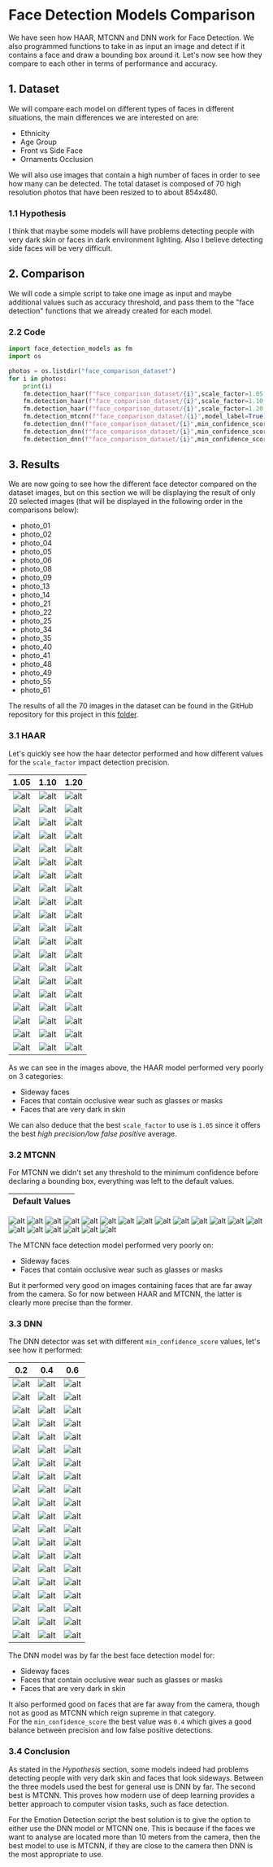 # Face Detection Models Comparison

We have seen how HAAR, MTCNN and DNN work for Face Detection. We also programmed functions to take in as input an image and detect if it contains a face and draw a bounding box around it. Let's now see how they compare to each other in terms of performance and accuracy.

## 1. Dataset

We will compare each model on different types of faces in different situations, the main differences we are interested on are:

- Ethnicity
- Age Group
- Front vs Side Face
- Ornaments Occlusion

We will also use images that contain a high number of faces in order to see how many can be detected.
The total dataset is composed of 70 high resolution photos that have been resized to to about 854x480.

### 1.1 Hypothesis

I think that maybe some models will have problems detecting people with very dark skin or faces in dark environment lighting. Also I believe detecting side faces will be very difficult.

## 2. Comparison

We will code a simple script to take one image as input and maybe additional values such as accuracy threshold, and pass them to the "face detection" functions that we already created for each model.

### 2.2 Code

```python
import face_detection_models as fm
import os

photos = os.listdir("face_comparison_dataset")
for i in photos:
    print(i)
    fm.detection_haar(f"face_comparison_dataset/{i}",scale_factor=1.05,model_label=True)
    fm.detection_haar(f"face_comparison_dataset/{i}",scale_factor=1.10,model_label=True)
    fm.detection_haar(f"face_comparison_dataset/{i}",scale_factor=1.20,model_label=True)
    fm.detection_mtcnn(f"face_comparison_dataset/{i}",model_label=True)
    fm.detection_dnn(f"face_comparison_dataset/{i}",min_confidence_score=0.2,model_label=True)
    fm.detection_dnn(f"face_comparison_dataset/{i}",min_confidence_score=0.4,model_label=True)
    fm.detection_dnn(f"face_comparison_dataset/{i}",min_confidence_score=0.6,model_label=True)
```

## 3. Results

We are now going to see how the different face detector compared on the dataset images, but on this section we will be displaying the result of only 20 selected images (that will be displayed in the following order in the comparisons below):

- photo_01
- photo_02
- photo_04
- photo_05
- photo_06
- photo_08
- photo_09
- photo_13
- photo_14
- photo_21
- photo_22
- photo_25
- photo_34
- photo_35
- photo_40
- photo_41
- photo_48
- photo_49
- photo_55
- photo_61

The results of all the 70 images in the dataset can be found in the GitHub repository for this project in this [folder](https://github.com/Salah-Akil/emotion-recognition/blob/main/face-detection-comparison-images/).


### 3.1 HAAR

Let's quickly see how the haar detector performed and how different values for the `scale_factor` impact detection precision.

1.05 | 1.10 | 1.20
:-------------------------:|:-------------------------:|:-------------------:
![alt](https://github.com/Salah-Akil/emotion-recognition/blob/main/face-detection-comparison-images/photo_01_haar_scale_factor_1.05.jpg?raw=true) | ![alt](https://github.com/Salah-Akil/emotion-recognition/blob/main/face-detection-comparison-images/photo_01_haar_scale_factor_1.1.jpg?raw=true) | ![alt](https://github.com/Salah-Akil/emotion-recognition/blob/main/face-detection-comparison-images/photo_01_haar_scale_factor_1.2.jpg?raw=true)
![alt](https://github.com/Salah-Akil/emotion-recognition/blob/main/face-detection-comparison-images/photo_02_haar_scale_factor_1.05.jpg?raw=true) | ![alt](https://github.com/Salah-Akil/emotion-recognition/blob/main/face-detection-comparison-images/photo_02_haar_scale_factor_1.1.jpg?raw=true) | ![alt](https://github.com/Salah-Akil/emotion-recognition/blob/main/face-detection-comparison-images/photo_02_haar_scale_factor_1.2.jpg?raw=true)
![alt](https://github.com/Salah-Akil/emotion-recognition/blob/main/face-detection-comparison-images/photo_04_haar_scale_factor_1.05.jpg?raw=true) | ![alt](https://github.com/Salah-Akil/emotion-recognition/blob/main/face-detection-comparison-images/photo_04_haar_scale_factor_1.1.jpg?raw=true) | ![alt](https://github.com/Salah-Akil/emotion-recognition/blob/main/face-detection-comparison-images/photo_04_haar_scale_factor_1.2.jpg?raw=true)
![alt](https://github.com/Salah-Akil/emotion-recognition/blob/main/face-detection-comparison-images/photo_05_haar_scale_factor_1.05.jpg?raw=true) | ![alt](https://github.com/Salah-Akil/emotion-recognition/blob/main/face-detection-comparison-images/photo_05_haar_scale_factor_1.1.jpg?raw=true) | ![alt](https://github.com/Salah-Akil/emotion-recognition/blob/main/face-detection-comparison-images/photo_05_haar_scale_factor_1.2.jpg?raw=true)
![alt](https://github.com/Salah-Akil/emotion-recognition/blob/main/face-detection-comparison-images/photo_06_haar_scale_factor_1.05.jpg?raw=true) | ![alt](https://github.com/Salah-Akil/emotion-recognition/blob/main/face-detection-comparison-images/photo_06_haar_scale_factor_1.1.jpg?raw=true) | ![alt](https://github.com/Salah-Akil/emotion-recognition/blob/main/face-detection-comparison-images/photo_06_haar_scale_factor_1.2.jpg?raw=true)
![alt](https://github.com/Salah-Akil/emotion-recognition/blob/main/face-detection-comparison-images/photo_08_haar_scale_factor_1.05.jpg?raw=true) | ![alt](https://github.com/Salah-Akil/emotion-recognition/blob/main/face-detection-comparison-images/photo_08_haar_scale_factor_1.1.jpg?raw=true) | ![alt](https://github.com/Salah-Akil/emotion-recognition/blob/main/face-detection-comparison-images/photo_08_haar_scale_factor_1.2.jpg?raw=true)
![alt](https://github.com/Salah-Akil/emotion-recognition/blob/main/face-detection-comparison-images/photo_09_haar_scale_factor_1.05.jpg?raw=true) | ![alt](https://github.com/Salah-Akil/emotion-recognition/blob/main/face-detection-comparison-images/photo_09_haar_scale_factor_1.1.jpg?raw=true) | ![alt](https://github.com/Salah-Akil/emotion-recognition/blob/main/face-detection-comparison-images/photo_09_haar_scale_factor_1.2.jpg?raw=true)
![alt](https://github.com/Salah-Akil/emotion-recognition/blob/main/face-detection-comparison-images/photo_13_haar_scale_factor_1.05.jpg?raw=true) | ![alt](https://github.com/Salah-Akil/emotion-recognition/blob/main/face-detection-comparison-images/photo_13_haar_scale_factor_1.1.jpg?raw=true) | ![alt](https://github.com/Salah-Akil/emotion-recognition/blob/main/face-detection-comparison-images/photo_13_haar_scale_factor_1.2.jpg?raw=true)
![alt](https://github.com/Salah-Akil/emotion-recognition/blob/main/face-detection-comparison-images/photo_14_haar_scale_factor_1.05.jpg?raw=true) | ![alt](https://github.com/Salah-Akil/emotion-recognition/blob/main/face-detection-comparison-images/photo_14_haar_scale_factor_1.1.jpg?raw=true) | ![alt](https://github.com/Salah-Akil/emotion-recognition/blob/main/face-detection-comparison-images/photo_14_haar_scale_factor_1.2.jpg?raw=true)
![alt](https://github.com/Salah-Akil/emotion-recognition/blob/main/face-detection-comparison-images/photo_21_haar_scale_factor_1.05.jpg?raw=true) | ![alt](https://github.com/Salah-Akil/emotion-recognition/blob/main/face-detection-comparison-images/photo_21_haar_scale_factor_1.1.jpg?raw=true) | ![alt](https://github.com/Salah-Akil/emotion-recognition/blob/main/face-detection-comparison-images/photo_21_haar_scale_factor_1.2.jpg?raw=true)
![alt](https://github.com/Salah-Akil/emotion-recognition/blob/main/face-detection-comparison-images/photo_22_haar_scale_factor_1.05.jpg?raw=true) | ![alt](https://github.com/Salah-Akil/emotion-recognition/blob/main/face-detection-comparison-images/photo_22_haar_scale_factor_1.1.jpg?raw=true) | ![alt](https://github.com/Salah-Akil/emotion-recognition/blob/main/face-detection-comparison-images/photo_22_haar_scale_factor_1.2.jpg?raw=true)
![alt](https://github.com/Salah-Akil/emotion-recognition/blob/main/face-detection-comparison-images/photo_25_haar_scale_factor_1.05.jpg?raw=true) | ![alt](https://github.com/Salah-Akil/emotion-recognition/blob/main/face-detection-comparison-images/photo_25_haar_scale_factor_1.1.jpg?raw=true) | ![alt](https://github.com/Salah-Akil/emotion-recognition/blob/main/face-detection-comparison-images/photo_25_haar_scale_factor_1.2.jpg?raw=true)
![alt](https://github.com/Salah-Akil/emotion-recognition/blob/main/face-detection-comparison-images/photo_34_haar_scale_factor_1.05.jpg?raw=true) | ![alt](https://github.com/Salah-Akil/emotion-recognition/blob/main/face-detection-comparison-images/photo_34_haar_scale_factor_1.1.jpg?raw=true) | ![alt](https://github.com/Salah-Akil/emotion-recognition/blob/main/face-detection-comparison-images/photo_34_haar_scale_factor_1.2.jpg?raw=true)
![alt](https://github.com/Salah-Akil/emotion-recognition/blob/main/face-detection-comparison-images/photo_35_haar_scale_factor_1.05.jpg?raw=true) | ![alt](https://github.com/Salah-Akil/emotion-recognition/blob/main/face-detection-comparison-images/photo_35_haar_scale_factor_1.1.jpg?raw=true) | ![alt](https://github.com/Salah-Akil/emotion-recognition/blob/main/face-detection-comparison-images/photo_35_haar_scale_factor_1.2.jpg?raw=true)
![alt](https://github.com/Salah-Akil/emotion-recognition/blob/main/face-detection-comparison-images/photo_40_haar_scale_factor_1.05.jpg?raw=true) | ![alt](https://github.com/Salah-Akil/emotion-recognition/blob/main/face-detection-comparison-images/photo_40_haar_scale_factor_1.1.jpg?raw=true) | ![alt](https://github.com/Salah-Akil/emotion-recognition/blob/main/face-detection-comparison-images/photo_40_haar_scale_factor_1.2.jpg?raw=true)
![alt](https://github.com/Salah-Akil/emotion-recognition/blob/main/face-detection-comparison-images/photo_41_haar_scale_factor_1.05.jpg?raw=true) | ![alt](https://github.com/Salah-Akil/emotion-recognition/blob/main/face-detection-comparison-images/photo_41_haar_scale_factor_1.1.jpg?raw=true) | ![alt](https://github.com/Salah-Akil/emotion-recognition/blob/main/face-detection-comparison-images/photo_41_haar_scale_factor_1.2.jpg?raw=true)
![alt](https://github.com/Salah-Akil/emotion-recognition/blob/main/face-detection-comparison-images/photo_48_haar_scale_factor_1.05.jpg?raw=true) | ![alt](https://github.com/Salah-Akil/emotion-recognition/blob/main/face-detection-comparison-images/photo_48_haar_scale_factor_1.1.jpg?raw=true) | ![alt](https://github.com/Salah-Akil/emotion-recognition/blob/main/face-detection-comparison-images/photo_48_haar_scale_factor_1.2.jpg?raw=true)
![alt](https://github.com/Salah-Akil/emotion-recognition/blob/main/face-detection-comparison-images/photo_49_haar_scale_factor_1.05.jpg?raw=true) | ![alt](https://github.com/Salah-Akil/emotion-recognition/blob/main/face-detection-comparison-images/photo_49_haar_scale_factor_1.1.jpg?raw=true) | ![alt](https://github.com/Salah-Akil/emotion-recognition/blob/main/face-detection-comparison-images/photo_49_haar_scale_factor_1.2.jpg?raw=true)
![alt](https://github.com/Salah-Akil/emotion-recognition/blob/main/face-detection-comparison-images/photo_55_haar_scale_factor_1.05.jpg?raw=true) | ![alt](https://github.com/Salah-Akil/emotion-recognition/blob/main/face-detection-comparison-images/photo_55_haar_scale_factor_1.1.jpg?raw=true) | ![alt](https://github.com/Salah-Akil/emotion-recognition/blob/main/face-detection-comparison-images/photo_55_haar_scale_factor_1.2.jpg?raw=true)
![alt](https://github.com/Salah-Akil/emotion-recognition/blob/main/face-detection-comparison-images/photo_61_haar_scale_factor_1.05.jpg?raw=true) | ![alt](https://github.com/Salah-Akil/emotion-recognition/blob/main/face-detection-comparison-images/photo_61_haar_scale_factor_1.1.jpg?raw=true) | ![alt](https://github.com/Salah-Akil/emotion-recognition/blob/main/face-detection-comparison-images/photo_61_haar_scale_factor_1.2.jpg?raw=true)

As we can see in the images above, the HAAR model performed very poorly on 3 categories:

- Sideway faces
- Faces that contain occlusive wear such as glasses or masks
- Faces that are very dark in skin

We can also deduce that the best `scale_factor` to use is `1.05` since it offers the best *high precision/low false positive* average.

### 3.2 MTCNN

For MTCNN we didn't set any threshold to the minimum confidence before declaring a bounding box, everything was left to the default values.

Default Values |
:-------------------------:|
![alt](https://github.com/Salah-Akil/emotion-recognition/blob/main/face-detection-comparison-images/photo_01_mtcnn_landmarks_False.jpg?raw=true)
![alt](https://github.com/Salah-Akil/emotion-recognition/blob/main/face-detection-comparison-images/photo_02_mtcnn_landmarks_False.jpg?raw=true)
![alt](https://github.com/Salah-Akil/emotion-recognition/blob/main/face-detection-comparison-images/photo_04_mtcnn_landmarks_False.jpg?raw=true)
![alt](https://github.com/Salah-Akil/emotion-recognition/blob/main/face-detection-comparison-images/photo_05_mtcnn_landmarks_False.jpg?raw=true)
![alt](https://github.com/Salah-Akil/emotion-recognition/blob/main/face-detection-comparison-images/photo_06_mtcnn_landmarks_False.jpg?raw=true)
![alt](https://github.com/Salah-Akil/emotion-recognition/blob/main/face-detection-comparison-images/photo_08_mtcnn_landmarks_False.jpg?raw=true)
![alt](https://github.com/Salah-Akil/emotion-recognition/blob/main/face-detection-comparison-images/photo_09_mtcnn_landmarks_False.jpg?raw=true)
![alt](https://github.com/Salah-Akil/emotion-recognition/blob/main/face-detection-comparison-images/photo_13_mtcnn_landmarks_False.jpg?raw=true)
![alt](https://github.com/Salah-Akil/emotion-recognition/blob/main/face-detection-comparison-images/photo_14_mtcnn_landmarks_False.jpg?raw=true)
![alt](https://github.com/Salah-Akil/emotion-recognition/blob/main/face-detection-comparison-images/photo_21_mtcnn_landmarks_False.jpg?raw=true)
![alt](https://github.com/Salah-Akil/emotion-recognition/blob/main/face-detection-comparison-images/photo_22_mtcnn_landmarks_False.jpg?raw=true)
![alt](https://github.com/Salah-Akil/emotion-recognition/blob/main/face-detection-comparison-images/photo_25_mtcnn_landmarks_False.jpg?raw=true)
![alt](https://github.com/Salah-Akil/emotion-recognition/blob/main/face-detection-comparison-images/photo_34_mtcnn_landmarks_False.jpg?raw=true)
![alt](https://github.com/Salah-Akil/emotion-recognition/blob/main/face-detection-comparison-images/photo_35_mtcnn_landmarks_False.jpg?raw=true)
![alt](https://github.com/Salah-Akil/emotion-recognition/blob/main/face-detection-comparison-images/photo_40_mtcnn_landmarks_False.jpg?raw=true)
![alt](https://github.com/Salah-Akil/emotion-recognition/blob/main/face-detection-comparison-images/photo_41_mtcnn_landmarks_False.jpg?raw=true)
![alt](https://github.com/Salah-Akil/emotion-recognition/blob/main/face-detection-comparison-images/photo_48_mtcnn_landmarks_False.jpg?raw=true)
![alt](https://github.com/Salah-Akil/emotion-recognition/blob/main/face-detection-comparison-images/photo_49_mtcnn_landmarks_False.jpg?raw=true)
![alt](https://github.com/Salah-Akil/emotion-recognition/blob/main/face-detection-comparison-images/photo_55_mtcnn_landmarks_False.jpg?raw=true)
![alt](https://github.com/Salah-Akil/emotion-recognition/blob/main/face-detection-comparison-images/photo_61_mtcnn_landmarks_False.jpg?raw=true)

The MTCNN face detection model performed very poorly on:

- Sideway faces
- Faces that contain occlusive wear such as glasses or masks

But it performed very good on images containing faces that are far away from the camera.
So for now between HAAR and MTCNN, the latter is clearly more precise than the former.

### 3.3 DNN

The DNN detector was set with different `min_confidence_score` values, let's see how it performed:


0.2 | 0.4 | 0.6
:-------------------------:|:-------------------------:|:-------------------:
![alt](https://github.com/Salah-Akil/emotion-recognition/blob/main/face-detection-comparison-images/photo_01_dnn_min_confidence_score_0.2.jpg?raw=true) | ![alt](https://github.com/Salah-Akil/emotion-recognition/blob/main/face-detection-comparison-images/photo_01_dnn_min_confidence_score_0.4.jpg?raw=true) | ![alt](https://github.com/Salah-Akil/emotion-recognition/blob/main/face-detection-comparison-images/photo_01_dnn_min_confidence_score_0.6.jpg?raw=true)
![alt](https://github.com/Salah-Akil/emotion-recognition/blob/main/face-detection-comparison-images/photo_02_dnn_min_confidence_score_0.2.jpg?raw=true) | ![alt](https://github.com/Salah-Akil/emotion-recognition/blob/main/face-detection-comparison-images/photo_02_dnn_min_confidence_score_0.4.jpg?raw=true) | ![alt](https://github.com/Salah-Akil/emotion-recognition/blob/main/face-detection-comparison-images/photo_02_dnn_min_confidence_score_0.6.jpg?raw=true)
![alt](https://github.com/Salah-Akil/emotion-recognition/blob/main/face-detection-comparison-images/photo_04_dnn_min_confidence_score_0.2.jpg?raw=true) | ![alt](https://github.com/Salah-Akil/emotion-recognition/blob/main/face-detection-comparison-images/photo_04_dnn_min_confidence_score_0.4.jpg?raw=true) | ![alt](https://github.com/Salah-Akil/emotion-recognition/blob/main/face-detection-comparison-images/photo_04_dnn_min_confidence_score_0.6.jpg?raw=true)
![alt](https://github.com/Salah-Akil/emotion-recognition/blob/main/face-detection-comparison-images/photo_05_dnn_min_confidence_score_0.2.jpg?raw=true) | ![alt](https://github.com/Salah-Akil/emotion-recognition/blob/main/face-detection-comparison-images/photo_05_dnn_min_confidence_score_0.4.jpg?raw=true) | ![alt](https://github.com/Salah-Akil/emotion-recognition/blob/main/face-detection-comparison-images/photo_05_dnn_min_confidence_score_0.6.jpg?raw=true)
![alt](https://github.com/Salah-Akil/emotion-recognition/blob/main/face-detection-comparison-images/photo_06_dnn_min_confidence_score_0.2.jpg?raw=true) | ![alt](https://github.com/Salah-Akil/emotion-recognition/blob/main/face-detection-comparison-images/photo_06_dnn_min_confidence_score_0.4.jpg?raw=true) | ![alt](https://github.com/Salah-Akil/emotion-recognition/blob/main/face-detection-comparison-images/photo_06_dnn_min_confidence_score_0.6.jpg?raw=true)
![alt](https://github.com/Salah-Akil/emotion-recognition/blob/main/face-detection-comparison-images/photo_08_dnn_min_confidence_score_0.2.jpg?raw=true) | ![alt](https://github.com/Salah-Akil/emotion-recognition/blob/main/face-detection-comparison-images/photo_08_dnn_min_confidence_score_0.4.jpg?raw=true) | ![alt](https://github.com/Salah-Akil/emotion-recognition/blob/main/face-detection-comparison-images/photo_08_dnn_min_confidence_score_0.6.jpg?raw=true)
![alt](https://github.com/Salah-Akil/emotion-recognition/blob/main/face-detection-comparison-images/photo_09_dnn_min_confidence_score_0.2.jpg?raw=true) | ![alt](https://github.com/Salah-Akil/emotion-recognition/blob/main/face-detection-comparison-images/photo_09_dnn_min_confidence_score_0.4.jpg?raw=true) | ![alt](https://github.com/Salah-Akil/emotion-recognition/blob/main/face-detection-comparison-images/photo_09_dnn_min_confidence_score_0.6.jpg?raw=true)
![alt](https://github.com/Salah-Akil/emotion-recognition/blob/main/face-detection-comparison-images/photo_13_dnn_min_confidence_score_0.2.jpg?raw=true) | ![alt](https://github.com/Salah-Akil/emotion-recognition/blob/main/face-detection-comparison-images/photo_13_dnn_min_confidence_score_0.4.jpg?raw=true) | ![alt](https://github.com/Salah-Akil/emotion-recognition/blob/main/face-detection-comparison-images/photo_13_dnn_min_confidence_score_0.6.jpg?raw=true)
![alt](https://github.com/Salah-Akil/emotion-recognition/blob/main/face-detection-comparison-images/photo_14_dnn_min_confidence_score_0.2.jpg?raw=true) | ![alt](https://github.com/Salah-Akil/emotion-recognition/blob/main/face-detection-comparison-images/photo_14_dnn_min_confidence_score_0.4.jpg?raw=true) | ![alt](https://github.com/Salah-Akil/emotion-recognition/blob/main/face-detection-comparison-images/photo_14_dnn_min_confidence_score_0.6.jpg?raw=true)
![alt](https://github.com/Salah-Akil/emotion-recognition/blob/main/face-detection-comparison-images/photo_21_dnn_min_confidence_score_0.2.jpg?raw=true) | ![alt](https://github.com/Salah-Akil/emotion-recognition/blob/main/face-detection-comparison-images/photo_21_dnn_min_confidence_score_0.4.jpg?raw=true) | ![alt](https://github.com/Salah-Akil/emotion-recognition/blob/main/face-detection-comparison-images/photo_21_dnn_min_confidence_score_0.6.jpg?raw=true)
![alt](https://github.com/Salah-Akil/emotion-recognition/blob/main/face-detection-comparison-images/photo_22_dnn_min_confidence_score_0.2.jpg?raw=true) | ![alt](https://github.com/Salah-Akil/emotion-recognition/blob/main/face-detection-comparison-images/photo_22_dnn_min_confidence_score_0.4.jpg?raw=true) | ![alt](https://github.com/Salah-Akil/emotion-recognition/blob/main/face-detection-comparison-images/photo_22_dnn_min_confidence_score_0.6.jpg?raw=true)
![alt](https://github.com/Salah-Akil/emotion-recognition/blob/main/face-detection-comparison-images/photo_25_dnn_min_confidence_score_0.2.jpg?raw=true) | ![alt](https://github.com/Salah-Akil/emotion-recognition/blob/main/face-detection-comparison-images/photo_25_dnn_min_confidence_score_0.4.jpg?raw=true) | ![alt](https://github.com/Salah-Akil/emotion-recognition/blob/main/face-detection-comparison-images/photo_25_dnn_min_confidence_score_0.6.jpg?raw=true)
![alt](https://github.com/Salah-Akil/emotion-recognition/blob/main/face-detection-comparison-images/photo_34_dnn_min_confidence_score_0.2.jpg?raw=true) | ![alt](https://github.com/Salah-Akil/emotion-recognition/blob/main/face-detection-comparison-images/photo_34_dnn_min_confidence_score_0.4.jpg?raw=true) | ![alt](https://github.com/Salah-Akil/emotion-recognition/blob/main/face-detection-comparison-images/photo_34_dnn_min_confidence_score_0.6.jpg?raw=true)
![alt](https://github.com/Salah-Akil/emotion-recognition/blob/main/face-detection-comparison-images/photo_35_dnn_min_confidence_score_0.2.jpg?raw=true) | ![alt](https://github.com/Salah-Akil/emotion-recognition/blob/main/face-detection-comparison-images/photo_35_dnn_min_confidence_score_0.4.jpg?raw=true) | ![alt](https://github.com/Salah-Akil/emotion-recognition/blob/main/face-detection-comparison-images/photo_35_dnn_min_confidence_score_0.6.jpg?raw=true)
![alt](https://github.com/Salah-Akil/emotion-recognition/blob/main/face-detection-comparison-images/photo_40_dnn_min_confidence_score_0.2.jpg?raw=true) | ![alt](https://github.com/Salah-Akil/emotion-recognition/blob/main/face-detection-comparison-images/photo_40_dnn_min_confidence_score_0.4.jpg?raw=true) | ![alt](https://github.com/Salah-Akil/emotion-recognition/blob/main/face-detection-comparison-images/photo_40_dnn_min_confidence_score_0.6.jpg?raw=true)
![alt](https://github.com/Salah-Akil/emotion-recognition/blob/main/face-detection-comparison-images/photo_41_dnn_min_confidence_score_0.2.jpg?raw=true) | ![alt](https://github.com/Salah-Akil/emotion-recognition/blob/main/face-detection-comparison-images/photo_41_dnn_min_confidence_score_0.4.jpg?raw=true) | ![alt](https://github.com/Salah-Akil/emotion-recognition/blob/main/face-detection-comparison-images/photo_41_dnn_min_confidence_score_0.6.jpg?raw=true)
![alt](https://github.com/Salah-Akil/emotion-recognition/blob/main/face-detection-comparison-images/photo_48_dnn_min_confidence_score_0.2.jpg?raw=true) | ![alt](https://github.com/Salah-Akil/emotion-recognition/blob/main/face-detection-comparison-images/photo_48_dnn_min_confidence_score_0.4.jpg?raw=true) | ![alt](https://github.com/Salah-Akil/emotion-recognition/blob/main/face-detection-comparison-images/photo_48_dnn_min_confidence_score_0.6.jpg?raw=true)
![alt](https://github.com/Salah-Akil/emotion-recognition/blob/main/face-detection-comparison-images/photo_49_dnn_min_confidence_score_0.2.jpg?raw=true) | ![alt](https://github.com/Salah-Akil/emotion-recognition/blob/main/face-detection-comparison-images/photo_49_dnn_min_confidence_score_0.4.jpg?raw=true) | ![alt](https://github.com/Salah-Akil/emotion-recognition/blob/main/face-detection-comparison-images/photo_49_dnn_min_confidence_score_0.6.jpg?raw=true)
![alt](https://github.com/Salah-Akil/emotion-recognition/blob/main/face-detection-comparison-images/photo_55_dnn_min_confidence_score_0.2.jpg?raw=true) | ![alt](https://github.com/Salah-Akil/emotion-recognition/blob/main/face-detection-comparison-images/photo_55_dnn_min_confidence_score_0.4.jpg?raw=true) | ![alt](https://github.com/Salah-Akil/emotion-recognition/blob/main/face-detection-comparison-images/photo_55_dnn_min_confidence_score_0.6.jpg?raw=true)
![alt](https://github.com/Salah-Akil/emotion-recognition/blob/main/face-detection-comparison-images/photo_61_dnn_min_confidence_score_0.2.jpg?raw=true) | ![alt](https://github.com/Salah-Akil/emotion-recognition/blob/main/face-detection-comparison-images/photo_61_dnn_min_confidence_score_0.4.jpg?raw=true) | ![alt](https://github.com/Salah-Akil/emotion-recognition/blob/main/face-detection-comparison-images/photo_61_dnn_min_confidence_score_0.6.jpg?raw=true)

The DNN model was by far the best face detection model for:

- Sideway faces
- Faces that contain occlusive wear such as glasses or masks
- Faces that are very dark in skin

It also performed good on faces that are far away from the camera, though not as good as MTCNN which reign supreme in that category.  
For the `min_confidence_score` the best value was `0.4` which gives a good balance between precision and low false positive detections.

### 3.4 Conclusion

As stated in the *Hypothesis* section, some models indeed had problems detecting people with very dark skin and faces that look sideways.
Between the three models used the best for general use is DNN by far. The second best is MTCNN. This proves how modern use of deep learning provides a better approach to computer vision tasks, such as face detection.

For the Emotion Detection script the best solution is to give the option to either use the DNN model or MTCNN one. This is because if the faces we want to analyse are located more than 10 meters from the camera, then the best model to use is MTCNN, if they are close to the camera then DNN is the most appropriate to use.
